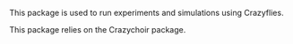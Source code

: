 This package is used to run experiments and simulations using Crazyflies.

This package relies on the Crazychoir package.
